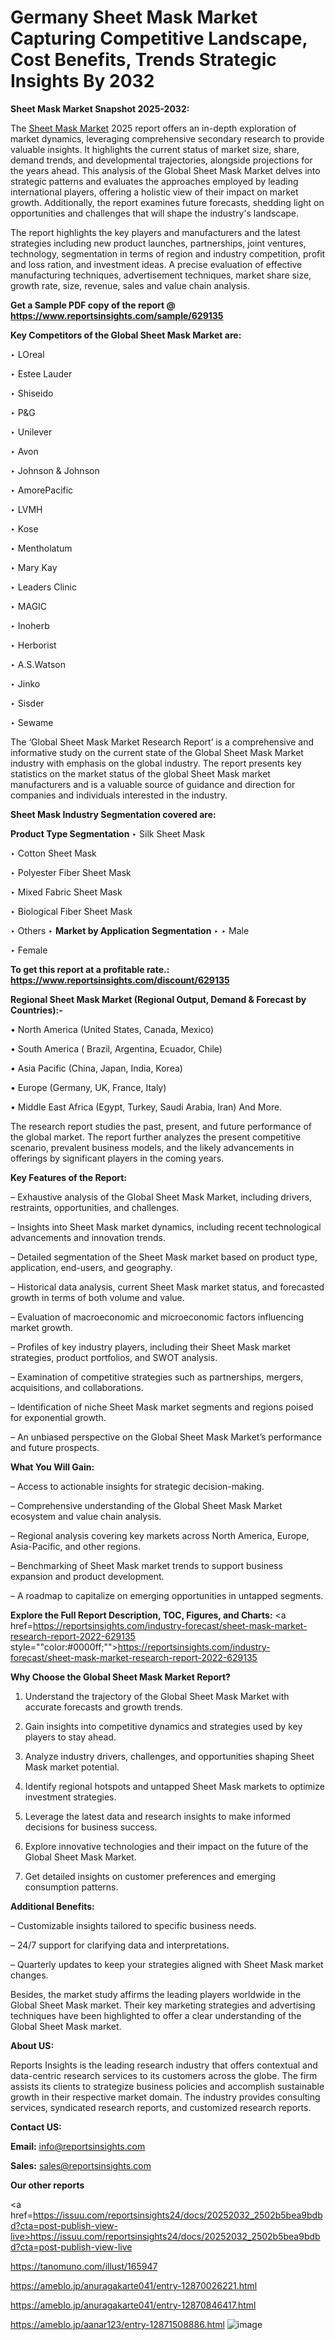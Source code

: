 # Germany Sheet Mask Market Capturing Competitive Landscape, Cost Benefits, Trends Strategic Insights By 2032

<strong>Sheet Mask Market Snapshot 2025-2032:</strong>

The <a href=https://www.reportsinsights.com/sample/629135>Sheet Mask Market</a> 2025 report offers an in-depth exploration of market dynamics, leveraging comprehensive secondary research to provide valuable insights. It highlights the current status of market size, share, demand trends, and developmental trajectories, alongside projections for the years ahead. This analysis of the Global Sheet Mask Market delves into strategic patterns and evaluates the approaches employed by leading international players, offering a holistic view of their impact on market growth. Additionally, the report examines future forecasts, shedding light on opportunities and challenges that will shape the industry's landscape.

The report highlights the key players and manufacturers and the latest strategies including new product launches, partnerships, joint ventures, technology, segmentation in terms of region and industry competition, profit and loss ration, and investment ideas. A precise evaluation of effective manufacturing techniques, advertisement techniques, market share size, growth rate, size, revenue, sales and value chain analysis.

<strong>Get a Sample PDF copy of the report @ <a href=https://www.reportsinsights.com/sample/629135 style=color:#0000ff;>https://www.reportsinsights.com/sample/629135</a></strong>

<strong>Key Competitors of the Global Sheet Mask Market are:</strong>

‣ LOreal

‣ Estee Lauder

‣ Shiseido

‣ P&G

‣ Unilever

‣ Avon

‣ Johnson & Johnson

‣ AmorePacific

‣ LVMH

‣ Kose

‣ Mentholatum

‣ Mary Kay

‣ Leaders Clinic

‣ MAGIC

‣ Inoherb

‣ Herborist

‣ A.S.Watson

‣ Jinko

‣ Sisder

‣ Sewame

The ‘Global Sheet Mask Market Research Report’ is a comprehensive and informative study on the current state of the Global Sheet Mask Market industry with emphasis on the global industry. The report presents key statistics on the market status of the global Sheet Mask market manufacturers and is a valuable source of guidance and direction for companies and individuals interested in the industry.

<strong>Sheet Mask Industry Segmentation covered are:</strong>

<strong>Product Type Segmentation</strong>
‣
Silk Sheet Mask

‣ Cotton Sheet Mask

‣ Polyester Fiber Sheet Mask

‣ Mixed Fabric Sheet Mask

‣ Biological Fiber Sheet Mask

‣ Others
‣ 
<strong>Market by Application Segmentation</strong>
‣
‣  Male

‣ Female

<strong>To get this report at a profitable rate.: <a href=https://www.reportsinsights.com/discount/629135 style=color:#0000ff;>https://www.reportsinsights.com/discount/629135</a></strong>

<strong>Regional Sheet Mask Market (Regional Output, Demand &amp; Forecast by Countries):-</strong>

• North America (United States, Canada, Mexico)

• South America ( Brazil, Argentina, Ecuador, Chile)

• Asia Pacific (China, Japan, India, Korea)

• Europe (Germany, UK, France, Italy)

• Middle East Africa (Egypt, Turkey, Saudi Arabia, Iran) And More.

The research report studies the past, present, and future performance of the global market. The report further analyzes the present competitive scenario, prevalent business models, and the likely advancements in offerings by significant players in the coming years.

<strong>Key Features of the Report:</strong>

– Exhaustive analysis of the Global Sheet Mask Market, including drivers, restraints, opportunities, and challenges.

– Insights into Sheet Mask market dynamics, including recent technological advancements and innovation trends.

– Detailed segmentation of the Sheet Mask market based on product type, application, end-users, and geography.

– Historical data analysis, current Sheet Mask market status, and forecasted growth in terms of both volume and value.

– Evaluation of macroeconomic and microeconomic factors influencing market growth.

– Profiles of key industry players, including their Sheet Mask market strategies, product portfolios, and SWOT analysis.

– Examination of competitive strategies such as partnerships, mergers, acquisitions, and collaborations.

– Identification of niche Sheet Mask market segments and regions poised for exponential growth.

– An unbiased perspective on the Global Sheet Mask Market’s performance and future prospects.

<strong>What You Will Gain:</strong>

– Access to actionable insights for strategic decision-making.

– Comprehensive understanding of the Global Sheet Mask Market ecosystem and value chain analysis.

– Regional analysis covering key markets across North America, Europe, Asia-Pacific, and other regions.

– Benchmarking of Sheet Mask market trends to support business expansion and product development.

– A roadmap to capitalize on emerging opportunities in untapped segments.

<strong>Explore the Full Report Description, TOC, Figures, and Charts:</strong>
<a href=https://reportsinsights.com/industry-forecast/sheet-mask-market-research-report-2022-629135 style=""color:#0000ff;"">https://reportsinsights.com/industry-forecast/sheet-mask-market-research-report-2022-629135</a>

<strong>Why Choose the Global Sheet Mask Market Report?</strong>

1. Understand the trajectory of the Global Sheet Mask Market with accurate forecasts and growth trends.

2. Gain insights into competitive dynamics and strategies used by key players to stay ahead.

3. Analyze industry drivers, challenges, and opportunities shaping Sheet Mask market potential.

4. Identify regional hotspots and untapped Sheet Mask markets to optimize investment strategies.

5. Leverage the latest data and research insights to make informed decisions for business success.

6. Explore innovative technologies and their impact on the future of the Global Sheet Mask Market.

7. Get detailed insights on customer preferences and emerging consumption patterns.

<strong>Additional Benefits:</strong>

– Customizable insights tailored to specific business needs.

– 24/7 support for clarifying data and interpretations.

– Quarterly updates to keep your strategies aligned with Sheet Mask market changes.

Besides, the market study affirms the leading players worldwide in the Global Sheet Mask market. Their key marketing strategies and advertising techniques have been highlighted to offer a clear understanding of the Global Sheet Mask market.

<strong><strong>About US</strong>:</strong>

Reports Insights is the leading research industry that offers contextual and data-centric research services to its customers across the globe. The firm assists its clients to strategize business policies and accomplish sustainable growth in their respective market domain. The industry provides consulting services, syndicated research reports, and customized research reports.

<strong>Contact US:</strong>

<p class=><b>Email:</b> <a href=mailto:info@reportsinsights.com>info@reportsinsights.com</a></p>
<p class=><b>Sales:</b> <a href=mailto:sales@reportsinsights.com>sales@reportsinsights.com</a></p>

<strong>Our other reports</strong>

<a href=https://issuu.com/reportsinsights24/docs/20252032_2502b5bea9bdbd?cta=post-publish-view-live>https://issuu.com/reportsinsights24/docs/20252032_2502b5bea9bdbd?cta=post-publish-view-live</a>

<a href=https://tanomuno.com/illust/165947>https://tanomuno.com/illust/165947</a>

<a href=https://ameblo.jp/anuragakarte041/entry-12870026221.html>https://ameblo.jp/anuragakarte041/entry-12870026221.html</a>

<a href=https://ameblo.jp/anuragakarte041/entry-12870846417.html>https://ameblo.jp/anuragakarte041/entry-12870846417.html</a>

<a href=https://ameblo.jp/aanar123/entry-12871508886.html>https://ameblo.jp/aanar123/entry-12871508886.html</a>
![image](https://github.com/user-attachments/assets/10646df9-44b0-460c-85e9-f8a783aded1d)
